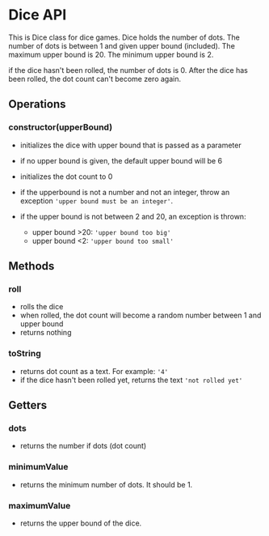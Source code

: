 # Dice API

This is Dice class for dice games. Dice holds the number of dots. The number of dots is between 1 and given upper bound (included). The maximum upper bound is 20. The minimum upper bound is 2.

if the dice hasn't been rolled, the number of dots is 0. After the dice has been rolled, the dot count can't become zero again.

## Operations

### **constructor(upperBound)**

-   initializes the dice with upper bound that is passed as a parameter
-   if no upper bound is given, the default upper bound will be 6
-   initializes the dot count to 0

-   if the upperbound is not a number and not an integer, throw an exception 
`'upper bound must be an integer'`.

-   if the upper bound is not between 2 and 20, an exception is thrown:
    - upper bound >20: `'upper bound too big'`
    - upper bound <2: `'upper bound too small'`

## Methods

### **roll**

-   rolls the dice
-   when rolled, the dot count will become a random number between 1 and upper bound
-   returns nothing

### **toString**
-   returns dot count as a text. For example: `'4'`
-   if the dice hasn't been rolled yet, returns the text `'not rolled yet'`

## Getters

### **dots**
-   returns the number if dots (dot count)

### **minimumValue**
-   returns the minimum number of dots. It should be 1.

### **maximumValue**
-   returns the upper bound of the dice.


